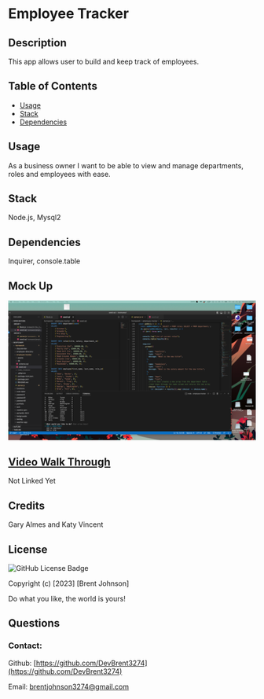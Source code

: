 # Employee Tracker

## Description
This app allows user to build and keep track of employees.

## Table of Contents
- [Usage](#usage)
- [Stack](#stack)
- [Dependencies](#dependencies)

## Usage
As a business owner I want to be able to view and manage departments, roles and employees with ease. 

## Stack
Node.js, Mysql2

## Dependencies
Inquirer, console.table

## Mock Up
![Screen Shot](/assets/screenshot.png)

## [Video Walk Through](https://googledrive/####) 
Not Linked Yet

## Credits

Gary Almes and Katy Vincent

## License
![GitHub License Badge](https://shields.io/badge/license-MIT-green)

Copyright (c) [2023] [Brent Johnson]

Do what you like, the world is yours!

## Questions
### Contact:
Github: [https://github.com/DevBrent3274](https://github.com/DevBrent3274)

Email: <brentjohnson3274@gmail.com>